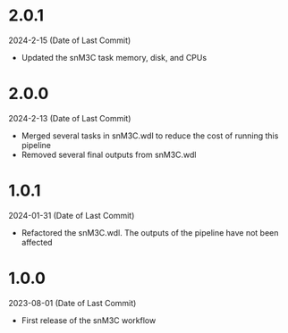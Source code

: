 # 2.0.1
2024-2-15 (Date of Last Commit)

* Updated the snM3C task memory, disk, and CPUs 

# 2.0.0
2024-2-13 (Date of Last Commit)

* Merged several tasks in snM3C.wdl to reduce the cost of running this pipeline
* Removed several final outputs from snM3C.wdl 

# 1.0.1
2024-01-31 (Date of Last Commit)

* Refactored the snM3C.wdl. The outputs of the pipeline have not been affected

# 1.0.0
2023-08-01 (Date of Last Commit)

* First release of the snM3C workflow
